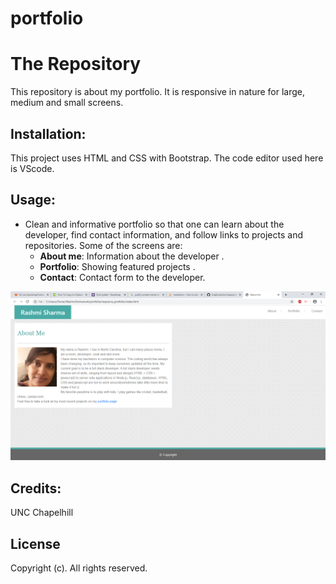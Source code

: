 # portfolio
# The Repository
This repository is about my portfolio. It is responsive in nature for large, medium and small screens. 

## Installation:
This project uses HTML and CSS with Bootstrap.
The code editor used here is VScode. 

## Usage:
- Clean and informative portfolio so that one can learn about the developer, find contact information, and follow links to projects and repositories. Some of the screens are:
    - **About me**: Information about the developer .
    - **Portfolio**: Showing featured projects .
    - **Contact**: Contact form to the developer.

![ScreenShot](assets/images/about.png "About Me")

## Credits:
UNC Chapelhill

## License
Copyright (c). All rights reserved.